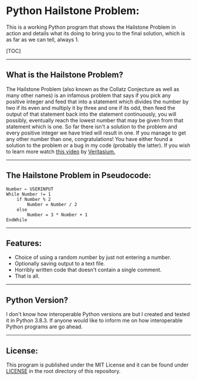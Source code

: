 # Python Hailstone Problem:

This is a working Python program that shows the Hailstone Problem in action and details what its doing to bring you to the final solution, which is as far as we can tell, always 1.

[TOC]

------

## What is the Hailstone Problem?

The Hailstone Problem (also known as the Collatz Conjecture as well as many other names) is an infamous problem that says if you pick any positive integer and feed that into a statement which divides the number by two if its even and multiply it by three and one if its odd, then feed the output of that statement back into the statement continuously, you will possibly, eventually reach the lowest number that may be given from that statement which is one. So far there isn't a solution to the problem and every positive integer we have tried will result in one. If you manage to get any other number than one, congratulations! You have either found a solution to the problem or a bug in my code (probably the latter). If you wish to learn more watch [this video](https://youtu.be/094y1Z2wpJg) by [Veritasium.](https://www.youtube.com/channel/UCHnyfMqiRRG1u-2MsSQLbXA)

------

## The Hailstone Problem in Pseudocode:

```pseudocode
Number ← USERINPUT 
While Number != 1
	if Number % 2
		Number = Number / 2
	else
		Number = 3 * Number + 1
EndWhile
```
------
## Features:

- Choice of using a random number by just not entering a number.
- Optionally saving output to a text file.
- Horribly written code that doesn't contain a single comment.
- That is all.

------
## Python Version?

I don't know how interoperable Python versions are but I created and tested it in Python 3.8.3. If anyone would like to inform me on how interoperable Python programs are go ahead.

------

## License:

This program is published under the MIT License and it can be found under [LICENSE](LICENSE) in the root directory of this repository.